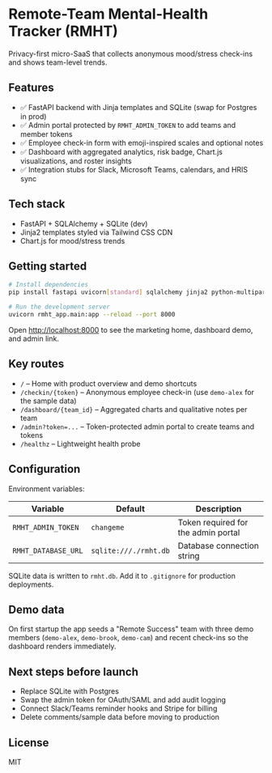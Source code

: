 # Remote-Team Mental-Health Tracker (RMHT)

Privacy-first micro-SaaS that collects anonymous mood/stress check-ins and shows team-level trends.

## Features
- ✅ FastAPI backend with Jinja templates and SQLite (swap for Postgres in prod)
- ✅ Admin portal protected by `RMHT_ADMIN_TOKEN` to add teams and member tokens
- ✅ Employee check-in form with emoji-inspired scales and optional notes
- ✅ Dashboard with aggregated analytics, risk badge, Chart.js visualizations, and roster insights
- ✅ Integration stubs for Slack, Microsoft Teams, calendars, and HRIS sync

## Tech stack
- FastAPI + SQLAlchemy + SQLite (dev)
- Jinja2 templates styled via Tailwind CSS CDN
- Chart.js for mood/stress trends

## Getting started
```bash
# Install dependencies
pip install fastapi uvicorn[standard] sqlalchemy jinja2 python-multipart

# Run the development server
uvicorn rmht_app.main:app --reload --port 8000
```

Open <http://localhost:8000> to see the marketing home, dashboard demo, and admin link.

## Key routes
- `/` – Home with product overview and demo shortcuts
- `/checkin/{token}` – Anonymous employee check-in (use `demo-alex` for the sample data)
- `/dashboard/{team_id}` – Aggregated charts and qualitative notes per team
- `/admin?token=...` – Token-protected admin portal to create teams and tokens
- `/healthz` – Lightweight health probe

## Configuration
Environment variables:

| Variable | Default | Description |
| --- | --- | --- |
| `RMHT_ADMIN_TOKEN` | `changeme` | Token required for the admin portal |
| `RMHT_DATABASE_URL` | `sqlite:///./rmht.db` | Database connection string |

SQLite data is written to `rmht.db`. Add it to `.gitignore` for production deployments.

## Demo data
On first startup the app seeds a "Remote Success" team with three demo members (`demo-alex`, `demo-brook`, `demo-cam`) and recent check-ins so the dashboard renders immediately.

## Next steps before launch
- Replace SQLite with Postgres
- Swap the admin token for OAuth/SAML and add audit logging
- Connect Slack/Teams reminder hooks and Stripe for billing
- Delete comments/sample data before moving to production

## License
MIT
